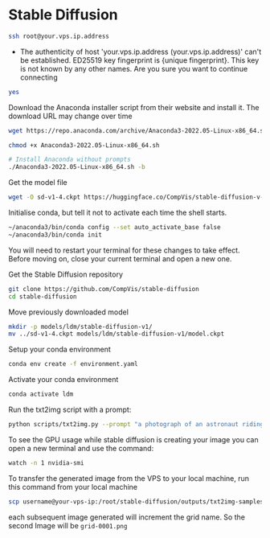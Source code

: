 # Stable Diffusion

```sh
ssh root@your.vps.ip.address
```

- The authenticity of host 'your.vps.ip.address (your.vps.ip.address)' can't be established.
ED25519 key fingerprint is {unique fingerprint}.
This key is not known by any other names.
Are you sure you want to continue connecting

```sh
yes
```

Download the Anaconda installer script from their website and install it. The download URL may change over time

```sh
wget https://repo.anaconda.com/archive/Anaconda3-2022.05-Linux-x86_64.sh
```

```sh
chmod +x Anaconda3-2022.05-Linux-x86_64.sh
```

```sh
# Install Anaconda without prompts
./Anaconda3-2022.05-Linux-x86_64.sh -b
```

Get the model file

```sh
wget -O sd-v1-4.ckpt https://huggingface.co/CompVis/stable-diffusion-v-1-4-original/resolve/main/sd-v1-4.ckpt
```

Initialise conda, but tell it not to activate each time the shell starts.

```sh
~/anaconda3/bin/conda config --set auto_activate_base false
~/anaconda3/bin/conda init
```

You will need to restart your terminal for these changes to take effect. Before moving on, close your current terminal and open a new one.

Get the Stable Diffusion repository

```sh
git clone https://github.com/CompVis/stable-diffusion
cd stable-diffusion
```

Move previously downloaded model

```sh
mkdir -p models/ldm/stable-diffusion-v1/
mv ../sd-v1-4.ckpt models/ldm/stable-diffusion-v1/model.ckpt
```

Setup your conda environment
```sh
conda env create -f environment.yaml
```

Activate your conda environment
```sh
conda activate ldm
```

Run the txt2img script with a prompt:
```sh
python scripts/txt2img.py --prompt "a photograph of an astronaut riding a horse" --plms 
```

To see the GPU usage while stable diffusion is creating your image you can open a new terminal and use the command:
```sh
watch -n 1 nvidia-smi
```

To transfer the generated image from the VPS to your local machine, run this command from your local machine
```sh
scp username@your-vps-ip:/root/stable-diffusion/outputs/txt2img-samples/grid-0000.png /local/path
```

each subsequent image generated will increment the grid name. So the second Image will be
`grid-0001.png`

